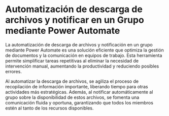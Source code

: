 # Automatización de descarga de archivos y notificar en un Grupo mediante Power Automate 

La automatización de descarga de archivos y notificación en un grupo mediante Power Automate es una solución eficiente que optimiza la gestión de documentos y la comunicación en equipos de trabajo. Esta herramienta permite simplificar tareas repetitivas al eliminar la necesidad de intervención manual, aumentando la productividad y reduciendo posibles errores.

Al automatizar la descarga de archivos, se agiliza el proceso de recopilación de información importante, liberando tiempo para otras actividades más estratégicas. Además, al notificar automáticamente al grupo sobre la disponibilidad de estos archivos, se fomenta una comunicación fluida y oportuna, garantizando que todos los miembros estén al tanto de los recursos disponibles.
